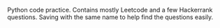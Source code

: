 Python code practice. Contains mostly Leetcode and a few Hackerrank questions. Saving with the same name to help find the questions easily.
